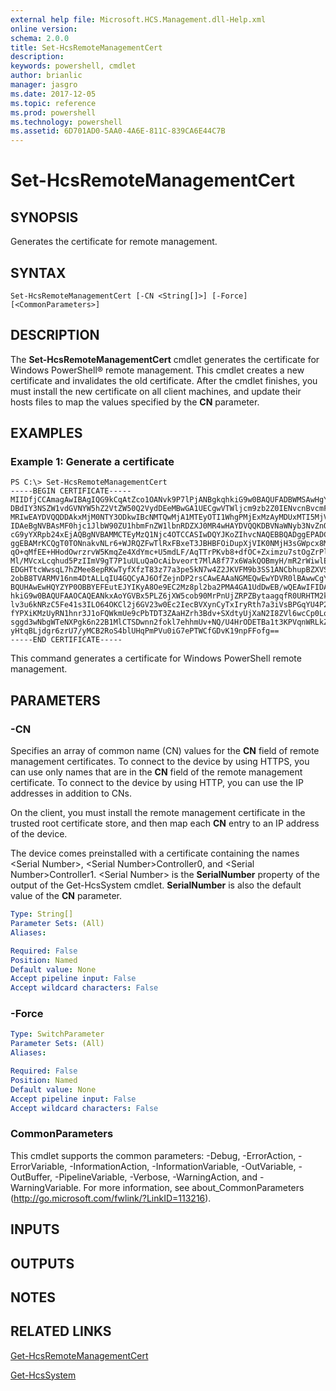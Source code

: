 ```yaml
---
external help file: Microsoft.HCS.Management.dll-Help.xml
online version: 
schema: 2.0.0
title: Set-HcsRemoteManagementCert
description: 
keywords: powershell, cmdlet
author: brianlic
manager: jasgro
ms.date: 2017-12-05
ms.topic: reference
ms.prod: powershell
ms.technology: powershell
ms.assetid: 6D701AD0-5AA0-4A6E-811C-839CA6E44C7B
---
```


# Set-HcsRemoteManagementCert

## SYNOPSIS
Generates the certificate for remote management.

## SYNTAX

```
Set-HcsRemoteManagementCert [-CN <String[]>] [-Force] [<CommonParameters>]
```

## DESCRIPTION
The **Set-HcsRemoteManagementCert** cmdlet generates the certificate for Windows PowerShell® remote management.
This cmdlet creates a new certificate and invalidates the old certificate.
After the cmdlet finishes, you must install the new certificate on all client machines, and update their hosts files to map the values specified by the **CN** parameter.

## EXAMPLES

### Example 1: Generate a certificate
```
PS C:\> Set-HcsRemoteManagementCert
-----BEGIN CERTIFICATE-----
MIIDfjCCAmagAwIBAgIQG9kCqAtZco1OANvk9P7lPjANBgkqhkiG9w0BAQUFADBWMSAwHgYDVQQL
DBdIY3NSZW1vdGVNYW5hZ2VtZW50Q2VydDEeMBwGA1UECgwVTWljcm9zb2Z0IENvcnBvcmF0aW9u
MRIwEAYDVQQDDAkxMjM0NTY3ODkwIBcNMTQwMjA1MTEyOTI1WhgPMjExMzAyMDUxMTI5MjVaMFYx
IDAeBgNVBAsMF0hjc1JlbW90ZU1hbmFnZW1lbnRDZXJ0MR4wHAYDVQQKDBVNaWNyb3NvZnQgQ29y
cG9yYXRpb24xEjAQBgNVBAMMCTEyMzQ1Njc4OTCCASIwDQYJKoZIhvcNAQEBBQADggEPADCCAQoC
ggEBAMrKCQgT0TONnakvNLr6+WJRQZFwTlRxFBxeT3JBHBFOiDupXjVIK0NMjH3sGWpcx8Mkeq69
qO+qMfEE+HHodOwrzrvW5KmqZe4XdYmc+U5mdLF/AqTTrPKvb8+dfOC+Zximzu7stOgZrPlY2QBx
Ml/MVcxLcqhud5PzIImV9gT7P1uULuQaOcAibveort7MlA8f77x6WakQOBmyH/mR2rWiwlE/KvR+
EDGHTtcWwsqL7hZMee8epRKwTyfXfzT83z77a3pe5kN7w4Z2JKVFM9b3SS1ANCbhupBZXVSNUuNF
2obB8TVARMV16nm4DtALLqIU4GQCyAJ6OfZejnDP2rsCAwEAAaNGMEQwEwYDVR0lBAwwCgYIKwYB
BQUHAwEwHQYZYP0OBBYEFEutEJYIKyA8Oe9EC2Mz8pl2ba2PMA4GA1UdDwEB/wQEAwIFIDANBgkq
hkiG9w0BAQUFAAOCAQEANkxAoYGVBx5PLZ6jXW5cob90MrPnUjZRPZBytaagqfR0URHTM2kU/tjS
lv3u6kNRzC5Fe41s3ILO64OKCl2j6GV23w0Ec2IecBVXynCyTxIryRth7a3iVsBPGqYU4P22lHqX
fYPXiKMzUyRN1hnr3J1oFQWkmUe9cPbTDT3ZAaHZrh3Bdv+SXdtyUjXaN2I8ZVl6wcCp0Lq5U0W3
sggd3wNbgWTeNXPgk6n22B1MlCTSDwnn2fokl7ehhmUv+NQ/U4HrODETBa1t3KPVqnWRLkZQiHxo
yHtqBLjdgr6zrU7/yMCB2RoS4blUHqPmPVu0iG7ePTWCfGDvK19npFFofg==
-----END CERTIFICATE-----
```

This command generates a certificate for Windows PowerShell remote management.

## PARAMETERS

### -CN
Specifies an array of common name (CN) values for the **CN** field of remote management certificates.
To connect to the device by using HTTPS, you can use only names that are in the **CN** field of the remote management certificate.
To connect to the device by using HTTP, you can use the IP addresses in addition to CNs.

On the client, you must install the remote management certificate in the trusted root certificate store, and then map each **CN** entry to an IP address of the device.

The device comes preinstalled with a certificate containing the names \<Serial Number\>, \<Serial Number\>Controller0, and \<Serial Number\>Controller1.
\<Serial Number\> is the **SerialNumber** property of the output of the Get-HcsSystem cmdlet.
**SerialNumber** is also the default value of the **CN** parameter.

```yaml
Type: String[]
Parameter Sets: (All)
Aliases: 

Required: False
Position: Named
Default value: None
Accept pipeline input: False
Accept wildcard characters: False
```

### -Force


```yaml
Type: SwitchParameter
Parameter Sets: (All)
Aliases: 

Required: False
Position: Named
Default value: None
Accept pipeline input: False
Accept wildcard characters: False
```

### CommonParameters
This cmdlet supports the common parameters: -Debug, -ErrorAction, -ErrorVariable, -InformationAction, -InformationVariable, -OutVariable, -OutBuffer, -PipelineVariable, -Verbose, -WarningAction, and -WarningVariable. For more information, see about_CommonParameters (http://go.microsoft.com/fwlink/?LinkID=113216).

## INPUTS

## OUTPUTS

## NOTES

## RELATED LINKS

[Get-HcsRemoteManagementCert](./Get-HcsRemoteManagementCert.md)

[Get-HcsSystem](./Get-HcsSystem.md)

